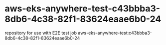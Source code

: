 # aws-eks-anywhere-test-c43bbba3-8db6-4c38-82f1-83624eaae6b0-24
repository for use with E2E test job aws-eks-anywhere-test:c43bbba3-8db6-4c38-82f1-83624eaae6b0-24
